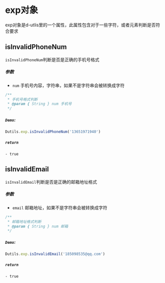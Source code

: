 # exp对象
exp对象是d-utlis里的一个属性，此属性包含对于一些字符，或者元素判断是否符合要求

## isInvalidPhoneNum
`isInvalidPhoneNum`判断是否是正确的手机号格式
##### 参数
  - `num` 手机号内容，字符串，如果不是字符串会被转换成字符
```js
/**
 * 手机号格式判断
 * @param { String } num 手机号
 */
```
##### `Demo`:
```js
Dutils.exp.isInvalidPhoneNum('13651971940')
```
##### `return`
    - true

## isInvalidEmail
`isInvalidEmail`判断是否是正确的邮箱地址格式
##### 参数
  - `email` 邮箱地址，如果不是字符串会被转换成字符
```js
/**
 * 邮箱地址格式判断
 * @param { String } num 邮箱
 */
```
##### `Demo`:
```js
Dutils.exp.isInvalidEmail('185098535@qq.com')
```
##### `return`
    - true
